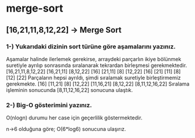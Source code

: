 # merge-sort
## [16,21,11,8,12,22] -> Merge Sort
### 1-) Yukarıdaki dizinin sort türüne göre aşamalarını yazınız.
Aşamalar halinde ilerlemek gerekirse, arraydeki parçarlın ikiye bölünmek suretiyle ayrılıp sonrasında sıralanarak tekrardan birleşmesi gerekmektedir.
  [16,21,11,8,12,22]
  [16,21,11] [8,12,22]
  [16] [21,11] [8] [12,22]
  [16] [21] [11] [8] [12] [22]
Parçaların hepsi ayrıldı, şimdi sıralamak suretiyle birleştirmemiz gerekmekte.
  [16] [11,21] [8] [12,22]
  [11,16,21] [8,12,22]
  [8,11,12,16,22]
Sıralama işleminin sonucunda [8,11,12,16,22] sonucuna ulaştık.

### 2-) Big-O gösterimini yazınız.
O(nlogn) durumu her case için geçerlilik göstermektedir.

n->6 olduğuna göre;
O(6*log6) sonucuna ulaşırız.
